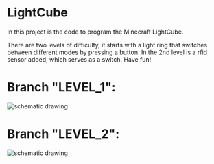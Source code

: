 # LightCube
In this project is the code to program the Minecraft LightCube.

There are two levels of difficulty, it starts with a light ring that switches between different modes by pressing a button. In the 2nd level is a rfid sensor added, which serves as a switch.  Have fun!


# Branch "LEVEL_1":

![schematic drawing](https://github.com/SamuelMichaAssmann/LightCube/blob/LEVEL_1/image.jpg?raw=true)

# Branch "LEVEL_2":

![schematic drawing](https://github.com/SamuelMichaAssmann/LightCube/blob/LEVEL_2/image.jpg?raw=true)
